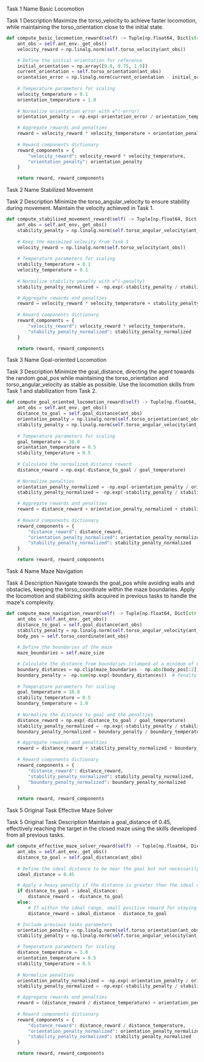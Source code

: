 Task 1 Name
Basic Locomotion

Task 1 Description
Maximize the torso_velocity to achieve faster locomotion, while maintaining the torso_orientation close to the initial state.

```python
def compute_basic_locomotion_reward(self) -> Tuple[np.float64, Dict[str, np.float64]]:
    ant_obs = self.ant_env._get_obs()
    velocity_reward = np.linalg.norm(self.torso_velocity(ant_obs))

    # Define the initial orientation for reference
    initial_orientation = np.array([0.0, 0.75, 1.0])
    current_orientation = self.torso_orientation(ant_obs)
    orientation_error = np.linalg.norm(current_orientation - initial_orientation)
    
    # Temperature parameters for scaling
    velocity_temperature = 0.1
    orientation_temperature = 1.0
    
    # Normalize orientation error with e^(-error)
    orientation_penalty = -np.exp(-orientation_error / orientation_temperature)

    # Aggregate rewards and penalties
    reward = velocity_reward * velocity_temperature + orientation_penalty
    
    # Reward components dictionary
    reward_components = {
        "velocity_reward": velocity_reward * velocity_temperature,
        "orientation_penalty": orientation_penalty
    }

    return reward, reward_components
```

Task 2 Name
Stabilized Movement

Task 2 Description
Minimize the torso_angular_velocity to ensure stability during movement. Maintain the velocity achieved in Task 1.

```python
def compute_stabilized_movement_reward(self) -> Tuple[np.float64, Dict[str, np.float64]]:
    ant_obs = self.ant_env._get_obs()
    stability_penalty = np.linalg.norm(self.torso_angular_velocity(ant_obs))
    
    # Keep the maximized velocity from Task 1
    velocity_reward = np.linalg.norm(self.torso_velocity(ant_obs))
    
    # Temperature parameters for scaling
    stability_temperature = 0.1
    velocity_temperature = 0.1
    
    # Normalize stability penalty with e^(-penalty)
    stability_penalty_normalized = -np.exp(-stability_penalty / stability_temperature)

    # Aggregate rewards and penalties
    reward = velocity_reward * velocity_temperature + stability_penalty_normalized
    
    # Reward components dictionary
    reward_components = {
        "velocity_reward": velocity_reward * velocity_temperature,
        "stability_penalty_normalized": stability_penalty_normalized
    }

    return reward, reward_components
```

Task 3 Name
Goal-oriented Locomotion

Task 3 Description
Minimize the goal_distance, directing the agent towards the random goal_pos while maintaining the torso_orientation and torso_angular_velocity as stable as possible. Use the locomotion skills from Task 1 and stabilization from Task 2.

```python
def compute_goal_oriented_locomotion_reward(self) -> Tuple[np.float64, Dict[str, np.float64]]:
    ant_obs = self.ant_env._get_obs()
    distance_to_goal = self.goal_distance(ant_obs)
    orientation_penalty = np.linalg.norm(self.torso_orientation(ant_obs) - np.array([0.0, 0.75, 1.0]))
    stability_penalty = np.linalg.norm(self.torso_angular_velocity(ant_obs))
    
    # Temperature parameters for scaling
    goal_temperature = 10.0
    orientation_temperature = 0.5
    stability_temperature = 0.5
    
    # Calculate the normalized distance reward
    distance_reward = np.exp(-distance_to_goal / goal_temperature)
    
    # Normalize penalties
    orientation_penalty_normalized = -np.exp(-orientation_penalty / orientation_temperature)
    stability_penalty_normalized = -np.exp(-stability_penalty / stability_temperature)

    # Aggregate rewards and penalties
    reward = distance_reward + orientation_penalty_normalized + stability_penalty_normalized
    
    # Reward components dictionary
    reward_components = {
        "distance_reward": distance_reward,
        "orientation_penalty_normalized": orientation_penalty_normalized,
        "stability_penalty_normalized": stability_penalty_normalized
    }

    return reward, reward_components
```

Task 4 Name
Maze Navigation

Task 4 Description
Navigate towards the goal_pos while avoiding walls and obstacles, keeping the torso_coordinate within the maze boundaries. Apply the locomotion and stabilizing skills acquired in previous tasks to handle the maze's complexity.

```python
def compute_maze_navigation_reward(self) -> Tuple[np.float64, Dict[str, np.float64]]:
    ant_obs = self.ant_env._get_obs()
    distance_to_goal = self.goal_distance(ant_obs)
    stability_penalty = np.linalg.norm(self.torso_angular_velocity(ant_obs))
    body_pos = self.torso_coordinate(ant_obs)
    
    # Define the boundaries of the maze
    maze_boundaries = self.maze_size

    # Calculate the distance from boundaries (clamped at a minimum of 0)
    boundary_distances = np.clip(maze_boundaries - np.abs(body_pos[:2]), 0, np.inf)
    boundary_penalty = -np.sum(np.exp(-boundary_distances))  # Penalty for getting close to the boundaries
    
    # Temperature parameters for scaling
    goal_temperature = 10.0
    stability_temperature = 0.5
    boundary_temperature = 1.0
    
    # Normalize the distance to goal and the penalties
    distance_reward = np.exp(-distance_to_goal / goal_temperature)
    stability_penalty_normalized = -np.exp(-stability_penalty / stability_temperature)
    boundary_penalty_normalized = boundary_penalty / boundary_temperature

    # Aggregate rewards and penalties
    reward = distance_reward + stability_penalty_normalized + boundary_penalty_normalized
    
    # Reward components dictionary
    reward_components = {
        "distance_reward": distance_reward,
        "stability_penalty_normalized": stability_penalty_normalized,
        "boundary_penalty_normalized": boundary_penalty_normalized
    }

    return reward, reward_components
```

Task 5 Original Task
Effective Maze Solver

Task 5 Original Task Description
Maintain a goal_distance of 0.45, effectively reaching the target in the closed maze using the skills developed from all previous tasks.

```python
def compute_effective_maze_solver_reward(self) -> Tuple[np.float64, Dict[str, np.float64]]:
    ant_obs = self.ant_env._get_obs()
    distance_to_goal = self.goal_distance(ant_obs)
    
    # Define the ideal distance to be near the goal but not necessarily at the exact point
    ideal_distance = 0.45

    # Apply a heavy penalty if the distance is greater than the ideal distance
    if distance_to_goal > ideal_distance:
        distance_reward = -distance_to_goal
    else:
        # If within the ideal range, small positive reward for staying near the goal
        distance_reward = ideal_distance - distance_to_goal

    # Include previous tasks parameters
    orientation_penalty = np.linalg.norm(self.torso_orientation(ant_obs) - np.array([0.0, 0.75, 1.0]))
    stability_penalty = np.linalg.norm(self.torso_angular_velocity(ant_obs))

    # Temperature parameters for scaling
    distance_temperature = 1.0
    orientation_temperature = 0.5
    stability_temperature = 0.5
    
    # Normalize penalties
    orientation_penalty_normalized = -np.exp(-orientation_penalty / orientation_temperature)
    stability_penalty_normalized = -np.exp(-stability_penalty / stability_temperature)

    # Aggregate rewards and penalties
    reward = (distance_reward / distance_temperature) + orientation_penalty_normalized + stability_penalty_normalized
    
    # Reward components dictionary
    reward_components = {
        "distance_reward": distance_reward / distance_temperature,
        "orientation_penalty_normalized": orientation_penalty_normalized,
        "stability_penalty_normalized": stability_penalty_normalized
    }

    return reward, reward_components
```